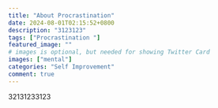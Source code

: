 ```yaml
---
title: "About Procrastination"
date: 2024-08-01T02:15:52+0800
description: "3123123"
tags: ["Procrastination "]
featured_image: ""
# images is optional, but needed for showing Twitter Card
images: ["mental"]
categories: "Self Improvement"
comment: true
---
```






32131233123
